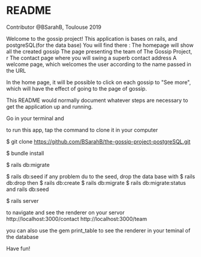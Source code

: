 # README

Contributor @BSarahB, Toulouse 2019

Welcome to the gossip project! This application is bases on rails, and postgreSQL(for the data base) You will find there :
    The homepage will show all the created gossip
    The page presenting the team of The Gossip Project, r
    The contact page where you will swing a superb contact address
    A welcome page, which welcomes the user according to the name passed in the URL

In the home page, it will be possible to click on each gossip to "See more", which will have the effect of going to the page of gossip.


This README would normally document whatever steps are necessary to get the
application up and running.

Go in your terminal and 

to run this app, tap the command to clone it in your computer 

$ git clone https://github.com/BSarahB/the-gossip-project-postgreSQL.git

$ bundle install

$ rails db:migrate

$ rails db:seed
if any problem du to the seed, drop the data base with $ rails db:drop then $ rails db:create $ rails db:migrate $ rails db:migrate:status and rails db:seed

$ rails server

to navigate and see the renderer on your servor  http://localhost:3000/contact http://localhost:3000/team 

you can also use the gem print_table to see the renderer in your teminal of the database

Have fun!

